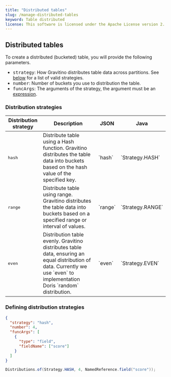 ```yaml
---
title: "Distributed tables"
slug: /manage-distributed-tables
keyword: Table distributed
license: This software is licensed under the Apache License version 2.
---
```


## Distributed tables

To create a distributed (bucketed) table, you will provide the following parameters.

- <tt>strategy</tt>: How Gravitino distributes table data across partitions.
  See [below](#distribution-strategy) for a list of valid strategies.
- <tt>number</tt>: Number of buckets you use to distribution the table.
- <tt>funcArgs</tt>: The arguments of the strategy, the argument must be an [expression](../../metadata/expression.md).

### Distribution strategies

<table>
<thead>
<tr>
  <th>Distribution strategy</th>
  <th>Description</th>
  <th>JSON</th>
  <th>Java</th>
</tr>
</thead>
<tbody>
<tr>
  <td><tt>hash</tt></td>
  <td>
    Distribute table using a Hash function.
    Gravitino distributes the table data into buckets based on the hash value of the specified key.
  </td>
  <td>`hash`</td>
  <td>`Strategy.HASH`</td>
</tr>
<tr>
  <td><tt>range</tt></td>
  <td>
    Distribute table using range.
    Gravitino distributes the table data into buckets based on a specified range or interval of values.
  </td>
  <td>`range`</td>
  <td>`Strategy.RANGE`</td>
</tr>
<tr>
  <td><tt>even</tt></td>
  <td>
    Distribution table evenly.
    Gravitino distributes table data, ensuring an equal distribution of data.
    Currently we use `even` to implementation Doris `random` distribution.
  </td>
  <td>`even`</td>
  <td>`Strategy.EVEN`</td>
</tr>
</tbody>
</table>

### Defining distribution strategies

<Tabs groupId='language' queryString>
<TabItem value="Json" label="Json">

```json
{
  "strategy": "hash",
  "number": 4,
  "funcArgs": [
    {
      "type": "field",
      "fieldName": ["score"]
    }
  ]
}
```

</TabItem>
<TabItem value="java" label="Java">

```java
Distributions.of(Strategy.HASH, 4, NamedReference.field("score"));
```

</TabItem>
</Tabs>

